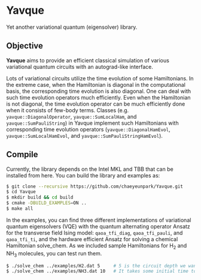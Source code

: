 # Yavque
Yet another variational quantum (eigensolver) library. 

## Objective
**Yavque** aims to provide an efficient classical simulation of various variational quantum circuits with an autograd-like interface. 


Lots of variational circuits utilize the time evolution of some Hamiltonians. In the extreme case, when the Hamiltonian is diagonal in the computational basis, the corresponding time evolution is also diagonal. One can deal with such time evolution operators much efficiently. Even when the Hamiltonian is not diagonal, the time evolution operator can be much efficiently done when it consists of few-body terms. Classes (e.g. `yavque::DiagonalOperator`, `yavque::SumLocalHam`, and `yavque::SumPauliString`) in Yavque implement such Hamiltonians with corresponding time evolution operators (`yavque::DiagonalHamEvol`, `yavque::SumLocalHamEvol`, and `yavque::SumPauliStringHamEvol`).

## Compile
Currently, the library depends on the Intel MKL and TBB that can be installed from here. You can build the library and examples as:

```bash
$ git clone --recursive https://github.com/chaeyeunpark/Yavque.git
$ cd Yavque
$ mkdir build && cd build
$ cmake -DBUILD_EXAMPLES=ON ..
$ make all
```

In the examples, you can find three different implementations of variational quantum eigensolvers (VQE) with the quantum alternating operator Ansatz for the transverse field Ising model: `qaoa_tfi_diag`, `qaoa_tfi_pauli`, and `qaoa_tfi_ti`, and the hardware efficient Ansatz for solving a chemical Hamiltonian solve_chem. As we included sample Hamiltonians for H<sub>2</sub> and NH<sub>3</sub> molecules, you can test run them.


```bash
$ ./solve_chem ../examples/H2.dat 5     # 5 is the circuit depth we want to use
$ ./solve_chem ../examples/NH3.dat 10   # It takes some initial time to load the Hamiltonian 
```
